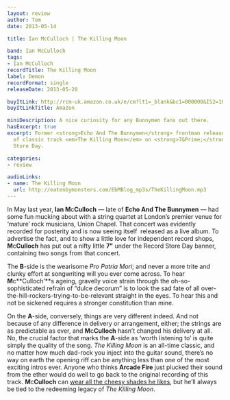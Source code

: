 ```yaml
---
layout: review
author: Tom
date: 2013-05-14

title: Ian McCulloch | The Killing Moon

band: Ian McCulloch
tags:
- Ian McCulloch
recordTitle: The Killing Moon
label: Demon
recordFormat: single
releaseDate: 2013-05-20

buyItLink: http://rcm-uk.amazon.co.uk/e/cm?lt1=_blank&bc1=000000&IS2=1&bg1=FFFFFF&fc1=000000&lc1=0000FF&t=eatebymons-21&o=2&p=8&l=as4&m=amazon&f=ifr&ref=ss_til&asins=B00CP7IA1C
buyItLinkTitle: Amazon

miniDescription: A nice curiosity for any Bunnymen fans out there.
hasExcerpt: true
excerpt: Former <strong>Echo And The Bunnymen</strong> frontman releases a live version
  of classic track <em>The Killing Moon</em> on <strong>7&Prime;</strong> for Record
  Store Day.

categories:
- review

audioLinks:
- name: The Killing Moon
  url: http://eatenbymonsters.com/EbMBlog_mp3s/TheKillingMoon.mp3
---
```


In May last year, **Ian M**c**Culloch** — late of **Echo And The Bunnymen** — had some fun mucking about with a string quartet at London’s premier venue for ‘mature’ rock musicians, Union Chapel. That concert was evidently recorded for posterity and is now seeing itself  released as a live album. To advertise the fact, and to show a little love for independent record shops, **M**c**Culloch** has put out a nifty little **7"** under the Record Store Day banner, containing two songs from that concert.

The **B**-side is the wearisome *Pro Patria Mori*; and never a more trite and clunky effort at songwriting will you ever come across. To hear **M**c**Culloch’**s ageing, gravelly voice strain through the oh-so-sophisticated refrain of “dulce decorum” is to look the sad fate of all over-the-hill-rockers-trying-to-be-relevant straight in the eyes. To hear this and not be sickened requires a stronger constitution than mine.

On the **A**-side, conversely, things are very different indeed. And not because of any difference in delivery or arrangement, either; the strings are as predictable as ever, and **M**c**Culloch** hasn’t changed his delivery at all. No, the crucial factor that marks the **A**-side as ‘worth listening to’ is quite simply the quality of the song. *The Killing Moon* is an all-time classic, and no matter how much dad-rock you inject into the guitar sound, there’s no way on earth the opening riff can be anything less than one of the most exciting intros ever. Anyone who thinks **Arcade Fire** just plucked their sound from the ether would do well to go back to the original recording of this track. **M**c**Culloch** can [wear all the cheesy shades he likes](http://echoesanddust.com/wp-content/uploads/2013/04/McCulloch-e1365264763995.jpg), but he’ll always be tied to the redeeming legacy of *The Killing Moon*.
